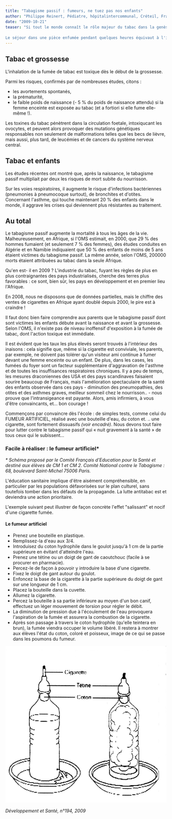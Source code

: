 ```yaml
---
title: "Tabagisme passif : fumeurs, ne tuez pas nos enfants"
author: "Philippe Reinert, Pédiatre, hôpitalintercommunal, Créteil, France "
date: "2009-10-21"
teaser: "Si tout le monde connaît le rôle majeur du tabac dans la genèse de certains cancers, celui du poumon surtout, mais aussi de la sphère ORL, de la vessie - sans oublier d'autres pathologies : hypertension artérielle, ulcère gastro-duodénal, artérite, etc. - les conséquences du tabagisme passif, en particulier chez le jeune enfant, sont aussi insidieuses que dramatiques. Ainsi, la fumée dégagée par l'extrémité de la cigarette est plus polluante que la fumée inhalée parce que plus riche en goudrons, en oxyde de carbone, en ammoniaque et en substances cancérigènes.

Le séjour dans une pièce enfumée pendant quelques heures équivaut à l'inhalation de cinq cigarettes par jour, ce qui augmente considérablement le risque de cancer du poumon 30 ans plus tard."
---
```


## Tabac et grossesse

L'inhalation de la fumée de tabac est toxique dès le début de la grossesse.

Parmi les risques, confirmés par de nombreuses études, citons :

*   les avortements spontanés,
*   la prématurité,
*   le faible poids de naissance (- 5 % du poids de nais­sance attendu) si la femme enceinte est exposée au tabac (et a fortiori si elle fume elle-même !).

Les toxines du tabac pénètrent dans la circulation foetale, intoxiqucant les ovocytes, et peuvent alors provoquer des mutations génétiques responsables non seulement de malformations telles que les becs de lièvre, mais aussi, plus tard, de leucémies et de cancers du système nerveux central.

## Tabac et enfants

Les études récentes ont montré que, après la nais­sance, le tabagisme passif multipliait par deux les risques de mort subite du nourrisson.

Sur les voies respiratoires, il augmente le risque d'infections bactériennes (pneumonies à pneumo­coque surtout), de bronchites et d'otites. Concernant l'asthme, qui touche maintenant 20 % des enfants dans le monde, il aggrave les crises qui deviennent plus résistantes au traitement.

## Au total

Le tabagisme passif augmente la mortalité à tous les âges de la vie. Malheureusement, en Afrique, si l'OMS estimait, en 2000, que 29 % des hommes fumaient (et seulement 7 % des femmes), des études conduites en Algérie et en Namibie indi­quaient que 50 % des enfants de moins de 5 ans étaient victimes du tabagisme passif. La même année, selon l'OMS, 200000 morts étaient attribuées au tabac dans la seule Afrique.

Qu'en est- il en 2009 ? L'industrie du tabac, fuyant les règles de plus en plus contraignantes des pays industrialisés, cherche des terres plus favorables : ce sont, bien sûr, les pays en développement et en premier lieu l'Afrique.

En 2008, nous ne disposons que de données partielles, mais le chiffre des ventes de cigarettes en Afrique ayant doublé depuis 2000, le pire est à craindre !

Il faut donc bien faire comprendre aux parents que le tabagisme passif dont sont victimes les enfants débute avant la naissance et avant la grossesse. Selon l'OMS, il n'existe pas de niveau inoffensif d'exposition à la fumée de tabac, dont l'action toxique est immédiate.

Il est évident que les taux les plus élevés seront trou­vés à l'intérieur des inaisons : cela signifie que, même si la cigarette est conviviale, les parents, par exemple, ne doivent pas tolérer qu'un visiteur ami continue à fumer devant une femme enceinte ou un enfant. De plus, dans les cases, les fumées du foyer sont un facteur supplémentaire d'aggravation de l'asthme et de toutes les insuffisances respiratoires chroniques. Il y a peu de temps, les mesures draconiennes des USA et des pays scandinaves faisaient sourire beau­coup de Français, mais l'amélioration spectaculaire de la santé des enfants observée dans ces pays - diminution des pneumopathies, des otites et des asthmes graves, meilleur sommeil chez le nourris­son.. - nous prouve que l'intransigeance est payante. Alors, amis infirmiers, à vous d'être convaincants, et... bon courage !

Commençons par convaincre dès l'école : de simples tests, comme celui du FUMEUR ARTIFI­CIEL, réalisé avec une bouteille d'eau, du coton et. .. une cigarette, sont fortement dissuasifs _(voir encadré)_. Nous devons tout faire pour lutter contre le tabagisme passif qui « nuit gravement à la santé » de tous ceux qui le subissent...

### **Facile à réaliser : le fumeur artificiel***

_* Schéma proposé par le Comité Français d'Education pour la Santé et destiné aux élèves de CM 1 et CM 2. Comité National contre le Tabagisme : 68, boulevard Saint-Michel 75006 Paris._

L'éducation sanitaire implique d'être aisément compréhensible, en particulier par les populations défavorisées sur le plan culturel, sans toutefois tomber dans les défauts de la propagande. La lutte antitabac est et deviendra une action prioritaire.

L'exemple suivant peut illustrer de façon concrète l'effet "salissant" et nocif d'une cigarette fumée.

#### Le fumeur artificiel

*   Prenez une bouteille en plastique.
*   Remplissez-la d'eau aux 3/4.
*   Introduisez du coton hydrophile dans le goulot jusqu'à 1 cm de la partie supérieure en évitant d'atteindre l'eau.
*   Prenez une tétine ou un doigt de gant de caout­chouc (facile à se procurer en pharmacie).
*   Percez-le de façon à pouvoir y introduire la base d'une cigarette.
*   Fixez le doigt de gant autour du goulot.
*   Enfoncez la base de la cigarette à la partie supé­rieure du doigt de gant sur une longueur de 1 cm.
*   Placez la bouteille dans la cuvette.
*   Allumez la cigarette.
*   Percez la bouteille à sa partie inférieure au moyen d'un bon canif, effectuez un léger mou­vement de torsion pour régler le débit.
*   La diminution de pression due à l'écoulement de l'eau provoquera l'aspiration de la fumée et assurera la combustion de la cigarette.
*   Après son passage à travers le coton hydrophile (qu'elle teintera en brun), la fumée viendra occu­per le volume libéré. Il restera à montrer aux élèves l'état du coton, coloré et poisseux, image de ce qui se passe dans les poumons du fumeur.

![](i2100-1.jpg)


_Développement et Santé, n°194, 2009_